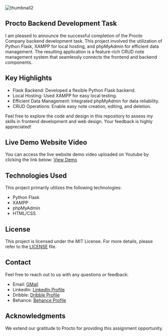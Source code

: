 ![thumbnail2](https://github.com/the-PrafulDesai/procto-backend-task/assets/108045971/2934b8eb-93d6-4999-a6dd-05a0938afad8)

## Procto Backend Development Task
I am pleased to announce the successful completion of the Procto Company backend development task. This project involved the utilization of Python Flask, XAMPP for local hosting, and phpMyAdmin for efficient data management. The resulting application is a feature-rich CRUD note management system that seamlessly connects the frontend and backend components.

## Key Highlights
- Flask Backend: Developed a flexible Python Flask backend.
- Local Hosting: Used XAMPP for easy local testing.
- Efficient Data Management: Integrated phpMyAdmin for data reliability.
- CRUD Operations: Enable easy note creation, editing, and deletion.

Feel free to explore the code and design in this repository to assess my skills in frontend development and web design. Your feedback is highly appreciated!

## Live Demo Website Video
You can access the live website demo video uploaded on Youtube by clicking the link below:
[View Demo](https://youtu.be/RHeOhLm5XJs)

## Technologies Used
This project primarily utilizes the following technologies:
- Python Flask
- XAMPP
- phpMyAdmin
- HTML/CSS

## License
This project is licensed under the MIT License. For more details, please refer to the [LICENSE](LICENSE) file.

## Contact
Feel free to reach out to us with any questions or feedback:
- Email: [GMail](the.prafuldesai@gmail.com)
- LinkedIn: [LinkedIn Profile](https://www.linkedin.com/in/the-praful-desai/)
- Dribble: [Dribble Profile](https://dribbble.com/praful01032002)
- Behance: [Behance Profile](https://www.behance.net/theprafuldesai)

## Acknowledgments
We extend our gratitude to Procto for providing this assignment opportunity.
